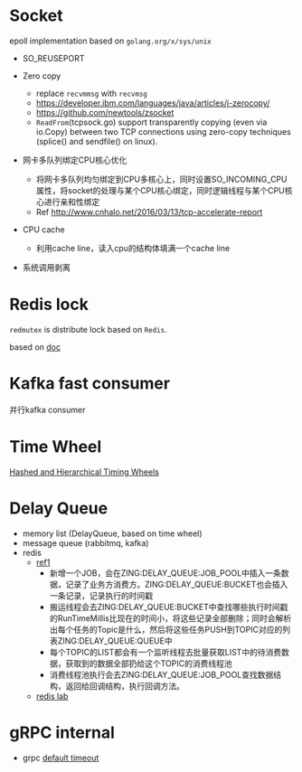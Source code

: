 
Socket
======

epoll implementation based on `golang.org/x/sys/unix`

- SO_REUSEPORT
- Zero copy 
  - replace `recvmmsg` with `recvmsg`
  - https://developer.ibm.com/languages/java/articles/j-zerocopy/
  - https://github.com/newtools/zsocket
  - `ReadFrom`(tcpsock.go) support transparently copying (even via io.Copy) between two TCP connections using zero-copy techniques (splice() and sendfile() on linux). 
- 网卡多队列绑定CPU核心优化
  - 将网卡多队列均匀绑定到CPU多核心上，同时设置SO_INCOMING_CPU属性，将socket的处理与某个CPU核心绑定，同时逻辑线程与某个CPU核心进行亲和性绑定
  - Ref http://www.cnhalo.net/2016/03/13/tcp-accelerate-report
    
- CPU cache
  - 利用cache line，读入cpu的结构体填满一个cache line
    
- 系统调用剥离

Redis lock
=======

`redmutex` is distribute lock based on `Redis`.

based on [doc](https://redis.io/topics/distlock)

Kafka fast consumer
======

并行kafka consumer

Time Wheel
======

[Hashed and Hierarchical Timing Wheels  ](https://blog.acolyer.org/2015/11/23/hashed-and-hierarchical-timing-wheels/)

Delay Queue
======

- memory list (DelayQueue, based on time wheel)
- message queue (rabbitmq, kafka)
- redis 
  - [ref1](https://segmentfault.com/a/1190000022027194)
    - 新增一个JOB，会在ZING:DELAY_QUEUE:JOB_POOL中插入一条数据，记录了业务方消费方。ZING:DELAY_QUEUE:BUCKET也会插入一条记录，记录执行的时间戳
    - 搬运线程会去ZING:DELAY_QUEUE:BUCKET中查找哪些执行时间戳的RunTimeMillis比现在的时间小，将这些记录全部删除；同时会解析出每个任务的Topic是什么，然后将这些任务PUSH到TOPIC对应的列表ZING:DELAY_QUEUE:QUEUE中
    - 每个TOPIC的LIST都会有一个监听线程去批量获取LIST中的待消费数据，获取到的数据全部扔给这个TOPIC的消费线程池
    - 消费线程池执行会去ZING:DELAY_QUEUE:JOB_POOL查找数据结构，返回给回调结构，执行回调方法。
  - [redis lab](https://redislabs.com/ebook/part-2-core-concepts/chapter-6-application-components-in-redis/6-4-task-queues/6-4-2-delayed-tasks/)
  
gRPC internal
======

- grpc [default timeout](https://github.com/grpc-ecosystem/grpc-gateway/blob/6d2b64e3a9edc3d206345280e594703a7d4c5543/runtime/context.go#L39-L41)



